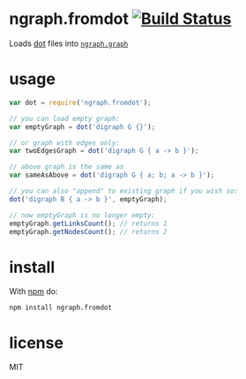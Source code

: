 # ngraph.fromdot [![Build Status](https://travis-ci.org/anvaka/ngraph.fromdot.svg)](https://travis-ci.org/anvaka/ngraph.fromdot)

Loads [dot](https://en.wikipedia.org/wiki/DOT_(graph_description_language)) files into [`ngraph.graph`](https://github.com/anvaka/ngraph)

# usage

``` javascript
var dot = require('ngraph.fromdot');

// you can load empty graph:
var emptyGraph = dot('digraph G {}');

// or graph with edges only:
var twoEdgesGraph = dot('digraph G { a -> b }');

// above graph is the same as
var sameAsAbove = dot('digraph G { a; b; a -> b }');

// you can also "append" to existing graph if you wish so:
dot('digraph B { a -> b }', emptyGraph);

// now emptyGraph is no longer empty:
emptyGraph.getLinksCount(); // returns 1
emptyGraph.getNodesCount(); // returns 2
```

# install

With [npm](https://npmjs.org) do:

```
npm install ngraph.fromdot
```

# license

MIT
